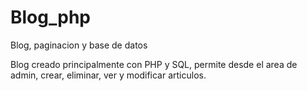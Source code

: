 # Blog_php
Blog, paginacion y base de datos

Blog creado principalmente con PHP y SQL, permite desde el area de admin, crear,
eliminar, ver y modificar articulos.
